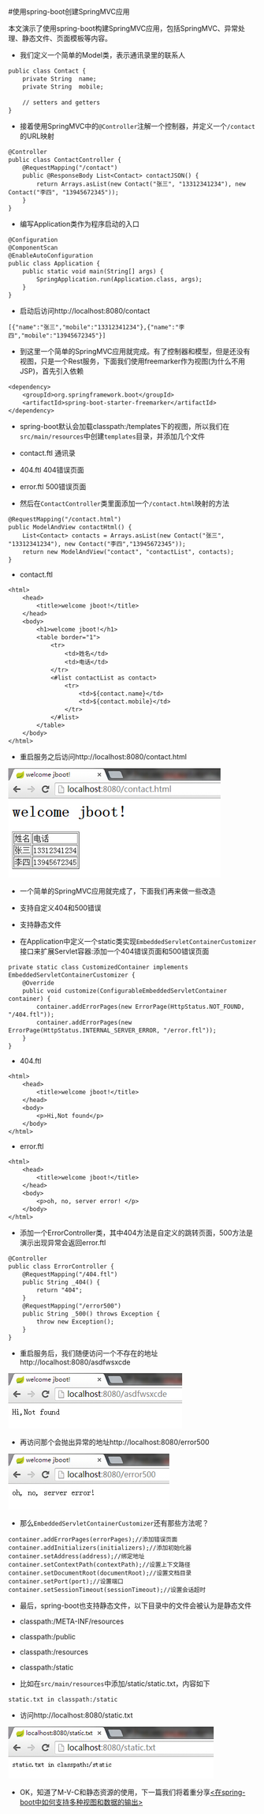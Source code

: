 #使用spring-boot创建SpringMVC应用

本文演示了使用spring-boot构建SpringMVC应用，包括SpringMVC、异常处理、静态文件、页面模板等内容。

*  我们定义一个简单的Model类，表示通讯录里的联系人

```
public class Contact {
	private String	name;
	private String	mobile;
	
	// setters and getters
}
```

*  接着使用SpringMVC中的`@Controller`注解一个控制器，并定义一个`/contact`的URL映射

```
@Controller
public class ContactController {
	@RequestMapping("/contact")
	public @ResponseBody List<Contact> contactJSON() {
		return Arrays.asList(new Contact("张三", "13312341234"), new Contact("李四", "13945672345"));
	}
}
```

*  编写Application类作为程序启动的入口

```
@Configuration
@ComponentScan
@EnableAutoConfiguration
public class Application {
	public static void main(String[] args) {
		SpringApplication.run(Application.class, args);
	}
}
```

*  启动后访问http://localhost:8080/contact

```
[{"name":"张三","mobile":"13312341234"},{"name":"李四","mobile":"13945672345"}]
```

*  到这里一个简单的SpringMVC应用就完成。有了控制器和模型，但是还没有视图，只是一个Rest服务，下面我们使用freemarker作为视图(为什么不用JSP)，首先引入依赖

```
<dependency>
	<groupId>org.springframework.boot</groupId>
	<artifactId>spring-boot-starter-freemarker</artifactId>
</dependency>
```

*  spring-boot默认会加载classpath:/templates下的视图，所以我们在`src/main/resources`中创建`templates`目录，并添加几个文件

  *  contact.ftl	通讯录
  *  404.ftl		404错误页面
  *  error.ftl		500错误页面

*  然后在`ContactController`类里面添加一个`/contact.html`映射的方法

```
@RequestMapping("/contact.html")
public ModelAndView contactHtml() {
	List<Contact> contacts = Arrays.asList(new Contact("张三", "13312341234"), new Contact("李四","13945672345"));
	return new ModelAndView("contact", "contactList", contacts);
}
```
  
  *  contact.ftl
  
```
<html> 
	<head> 
		<title>welcome jboot!</title> 
	</head> 
	<body> 
		<h1>welcome jboot!</h1> 
		<table border="1">
			<tr>
				<td>姓名</td>
				<td>电话</td>
			</tr>
			<#list contactList as contact> 
				<tr>
					<td>${contact.name}</td>
					<td>${contact.mobile}</td>
				</tr>
			</#list> 
		</table>
	</body> 
</html> 
```
  
*  重启服务之后访问http://localhost:8080/contact.html

![](../resources/2014-10-28-jboot-webmvc-application/1.jpg)

*  一个简单的SpringMVC应用就完成了，下面我们再来做一些改造
  *  支持自定义404和500错误
  *  支持静态文件

*  在Application中定义一个static类实现`EmbeddedServletContainerCustomizer`接口来扩展Servlet容器:添加一个404错误页面和500错误页面

```
private static class CustomizedContainer implements EmbeddedServletContainerCustomizer {
	@Override
	public void customize(ConfigurableEmbeddedServletContainer container) {
		container.addErrorPages(new ErrorPage(HttpStatus.NOT_FOUND, "/404.ftl"));
		container.addErrorPages(new ErrorPage(HttpStatus.INTERNAL_SERVER_ERROR, "/error.ftl"));
	}
}
```

  *  404.ftl
  
```
<html> 
	<head> 
		<title>welcome jboot!</title> 
	</head> 
	<body> 
		<p>Hi,Not found</p> 
	</body> 
</html> 
```

  *  error.ftl

```
<html> 
	<head> 
		<title>welcome jboot!</title> 
	</head> 
	<body> 
		<p>oh, no, server error! </p> 
	</body> 
</html> 
```

*  添加一个ErrorController类，其中404方法是自定义的跳转页面，500方法是演示出现异常会返回error.ftl

```
@Controller
public class ErrorController {
	@RequestMapping("/404.ftl")
	public String _404() {
		return "404";
	}
	@RequestMapping("/error500")
	public String _500() throws Exception {
		throw new Exception();
	}
}
```

*  重启服务后，我们随便访问一个不存在的地址http://localhost:8080/asdfwsxcde

![](../resources/2014-10-28-jboot-webmvc-application/2.jpg)

*  再访问那个会抛出异常的地址http://localhost:8080/error500

![](../resources/2014-10-28-jboot-webmvc-application/3.jpg)

*  那么`EmbeddedServletContainerCustomizer`还有那些方法呢？

```
container.addErrorPages(errorPages);//添加错误页面
container.addInitializers(initializers);//添加初始化器
container.setAddress(address);//绑定地址
container.setContextPath(contextPath);//设置上下文路径
container.setDocumentRoot(documentRoot);//设置文档目录
container.setPort(port);//设置端口
container.setSessionTimeout(sessionTimeout);//设置会话超时
```

*  最后，spring-boot也支持静态文件，以下目录中的文件会被认为是静态文件

  *  classpath:/META-INF/resources
  *  classpath:/public
  *  classpath:/resources
  *  classpath:/static

*  比如在`src/main/resources`中添加/static/static.txt，内容如下

```
static.txt in classpath:/static
```

*  访问http://localhost:8080/static.txt

![](../resources/2014-10-28-jboot-webmvc-application/4.jpg)

*  OK，知道了M-V-C和静态资源的使用，下一篇我们将着重分享[<在spring-boot中如何支持多种视图和数据的输出>](2014-10-28-jboot-multiviews-application.md)